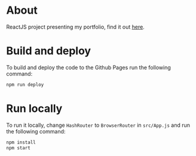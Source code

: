 # About

ReactJS project presenting my portfolio, find it out [here](https://gingerjx.github.io/GingerPortfolio/).

# Build and deploy

To build and deploy the code to the Github Pages run the following command:

```bash
npm run deploy
```

# Run locally

To run it locally, change `HashRouter` to `BrowserRouter` in `src/App.js` and run the following command:

```bash
npm install
npm start
```